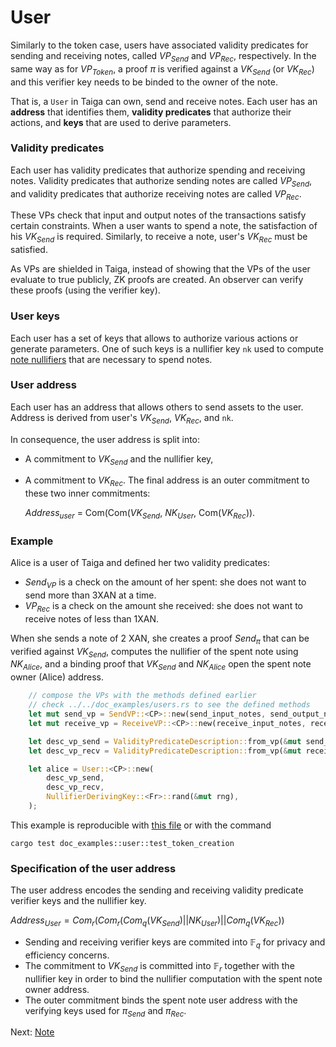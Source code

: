 # User

Similarly to the token case, users have associated validity predicates for sending and receiving notes, called $VP_{Send}$ and $VP_{Rec}$, respectively. In the same way as for $VP_{Token}$, a proof $\pi$ is verified against a $VK_{Send}$ (or $VK_{Rec}$) and this verifier key needs to be binded to the owner of the note. 

That is, a `User` in Taiga can own, send and receive notes. Each user has an **address** that identifies them, **validity predicates** that authorize their actions, and **keys** that are used to derive parameters.

### Validity predicates
Each user has validity predicates that authorize spending and receiving notes. Validity predicates that authorize sending notes are called $VP_{Send}$, and validity predicates that authorize receiving notes are called $VP_{Rec}$.

These VPs check that input and output notes of the transactions satisfy certain constraints. When a user wants to spend a note, the satisfaction of his $VK_{Send}$ is required. Similarly, to receive a note, user's $VK_{Rec}$ must be satisfied.

As VPs are shielded in Taiga, instead of showing that the VPs of the user evaluate to true publicly, ZK proofs are created. An observer can verify these proofs (using the verifier key).

### User keys
Each user has a set of keys that allows to authorize various actions or generate parameters. One of such keys is a nullifier key `nk` used to compute [note nullifiers](./notes.md) that are necessary to spend notes.

### User address

Each user has an address that allows others to send assets to the user. Address is derived from user's $VK_{Send}$, $VK_{Rec}$, and `nk`.

In consequence, the user address is split into:
* A commitment to $VK_{Send}$ and the nullifier key,
* A commitment to $VK_{Rec}$.
The final address is an outer commitment to these two inner commitments: 

    $Address_{user}$ = Com(Com($VK_{Send}$, $NK_{User}$, Com($VK_{Rec}$)).

### Example

Alice is a user of Taiga and defined her two validity predicates:
* $Send_{VP}$ is a check on the amount of her spent: she does not want to send more than 3XAN at a time.
* $VP_{Rec}$ is a check on the amount she received: she does not want to receive notes of less than 1XAN.

When she sends a note of $2$ XAN, she creates a proof $Send_π$ that can be verified against $VK_{Send}$, computes the nullifier of the spent note using $NK_{Alice}$, and a binding proof that $VK_{Send}$ and $NK_{Alice}$ open the spent note owner (Alice) address.

```rust
    // compose the VPs with the methods defined earlier
    // check ../../doc_examples/users.rs to see the defined methods
    let mut send_vp = SendVP::<CP>::new(send_input_notes, send_output_notes);
    let mut receive_vp = ReceiveVP::<CP>::new(receive_input_notes, receive_output_notes);

    let desc_vp_send = ValidityPredicateDescription::from_vp(&mut send_vp, &vp_setup).unwrap();
    let desc_vp_recv = ValidityPredicateDescription::from_vp(&mut receive_vp, &vp_setup).unwrap();

    let alice = User::<CP>::new(
        desc_vp_send,
        desc_vp_recv,
        NullifierDerivingKey::<Fr>::rand(&mut rng),
    );
```
This example is reproducible with [this file](../../src/doc_examples/user.rs) or with the command
```
cargo test doc_examples::user::test_token_creation
```


### Specification of the user address

The user address encodes the sending and receiving validity predicate verifier keys and the nullifier key.

$Address_{User} = Com_r(Com_r(Com_q(VK_{Send}) || NK_{User}) || Com_q(VK_{Rec}))$

* Sending and receiving verifier keys are commited into $\mathbb F_q$ for privacy and efficiency concerns.
* The commitment to $VK_{Send}$ is committed into $\mathbb F_r$ together with the nullifier key in order to bind the nullifier computation with the spent note owner address.
* The outer commitment binds the spent note user address with the verifying keys used for $\pi_{Send}$ and $\pi_{Rec}$.

Next: [Note](./notes.md)